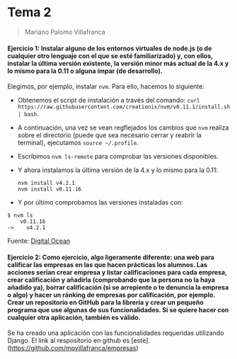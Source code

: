 Tema 2
===
> Mariano Palomo Villafranca

#### Ejercicio 1: Instalar alguno de los entornos virtuales de node.js (o de cualquier otro lenguaje con el que se esté familiarizado) y, con ellos, instalar la última versión existente, la versión minor más actual de la 4.x y lo mismo para la 0.11 o alguna impar (de desarrollo).

Elegimos, por ejemplo, instalar `nvm`. Para ello, hacemos lo siguiente:

- Obtenemos el script de instalación a través del comando: `curl https://raw.githubusercontent.com/creationix/nvm/v0.11.1/install.sh | bash`.
- A continuación, una vez se vean regflejados los cambios que `nvm` realiza sobre el directorio (puede que sea necesario cerrar y reabrir la terminal), ejecutamos `source ~/.profile`.
- Escribimos `nvm ls-remote` para comprobar las versiones disponibles.
- Y ahora instalamos la última versión de la 4.x y lo mismo para la 0.11:

      nvm install v4.2.1
      nvm install v0.11.16

- Y por último comprobamos las versiones instaladas con:

```
$ nvm ls
    v0.11.16
->    v4.2.1
```
Fuente: [Digital Ocean](https://www.digitalocean.com/community/tutorials/how-to-install-node-js-with-nvm-node-version-manager-on-a-vps)

#### Ejercicio 2: Como ejercicio, algo ligeramente diferente: una web para calificar las empresas en las que hacen prácticas los alumnos. Las acciones serían crear empresa y listar calificaciones para cada empresa, crear calificación y añadirla (comprobando que la persona no la haya añadido ya), borrar calificación (si se arrepiente o te denuncia la empresa o algo) y hacer un ránking de empresas por calificación, por ejemplo. Crear un repositorio en GitHub para la librería y crear un pequeño programa que use algunas de sus funcionalidades. Si se quiere hacer con cualquier otra aplicación, también es válido.

Se ha creado una aplicación con las funcionalidades requeridas utilizando Django. El link al respositorio en github es [este].(https://github.com/mpvillafranca/empresas)
